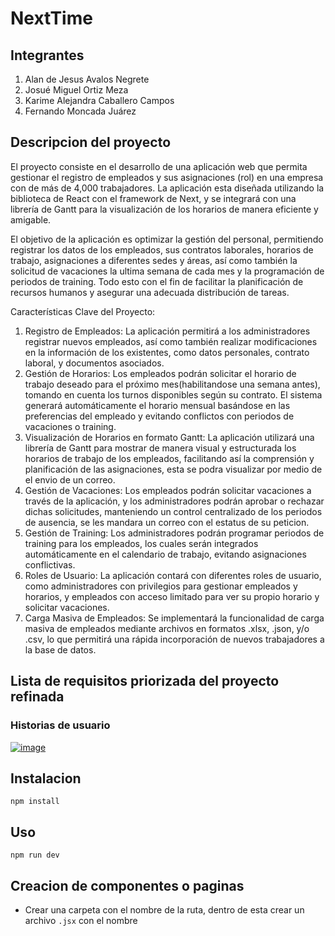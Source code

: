 # NextTime

## Integrantes
1. Alan de Jesus Avalos Negrete
2. Josué Miguel Ortiz Meza
3. Karime Alejandra Caballero Campos
4. Fernando Moncada Juárez


## Descripcion del proyecto 
El proyecto consiste en el desarrollo de una aplicación web que permita gestionar el registro de empleados y sus asignaciones (rol) en una empresa con de más de 4,000 trabajadores. La aplicación esta diseñada utilizando la biblioteca de React con el framework de Next, y se integrará con una librería de Gantt para la visualización de los horarios de manera eficiente y amigable.

El objetivo de la aplicación es optimizar la gestión del personal, permitiendo registrar los datos de los empleados, sus contratos laborales, horarios de trabajo, asignaciones a diferentes sedes y áreas, así como también la solicitud de vacaciones la ultima semana de cada mes y la programación de periodos de training. Todo esto con el fin de facilitar la planificación de recursos humanos y asegurar una adecuada distribución de tareas.

Características Clave del Proyecto:

1. Registro de Empleados: La aplicación permitirá a los administradores registrar nuevos empleados, así como también realizar modificaciones en la información de los existentes, como datos personales, contrato laboral, y documentos asociados.
2. Gestión de Horarios: Los empleados podrán solicitar el horario de trabajo deseado para el próximo mes(habilitandose una semana antes), tomando en cuenta los turnos disponibles según su contrato. El sistema generará automáticamente el horario mensual basándose en las preferencias del empleado y evitando conflictos con periodos de vacaciones o training.
3. Visualización de Horarios en formato Gantt: La aplicación utilizará una librería de Gantt para mostrar de manera visual y estructurada los horarios de trabajo de los empleados, facilitando así la comprensión y planificación de las asignaciones, esta se podra visualizar por medio de el envio de un correo.
4. Gestión de Vacaciones: Los empleados podrán solicitar vacaciones a través de la aplicación, y los administradores podrán aprobar o rechazar dichas solicitudes, manteniendo un control centralizado de los periodos de ausencia, se les mandara un correo con el estatus de su peticion.
5. Gestión de Training: Los administradores podrán programar periodos de training para los empleados, los cuales serán integrados automáticamente en el calendario de trabajo, evitando asignaciones conflictivas.
6. Roles de Usuario: La aplicación contará con diferentes roles de usuario, como administradores con privilegios para gestionar empleados y horarios, y empleados con acceso limitado para ver su propio horario y solicitar vacaciones.
7. Carga Masiva de Empleados: Se implementará la funcionalidad de carga masiva de empleados mediante archivos en formatos .xlsx, .json, y/o .csv, lo que permitirá una rápida incorporación de nuevos trabajadores a la base de datos.

## Lista de requisitos priorizada del proyecto refinada
### Historias de usuario

[![image](https://github.com/aalan-aavalos/next-time00/assets/137373510/73776d8a-e1b5-435d-a6c3-cb095630aaa2)](https://docs.google.com/document/d/1HPNxobW4rAUxpRBAwvDVttRNTLNKap02ttYNccn9-JQ/edit?usp=sharing)




## Instalacion
 `npm install`
## Uso
 `npm run dev`
 ## Creacion de componentes o paginas
 - Crear una carpeta con el nombre de la ruta, dentro de esta crear un archivo `.jsx` con el nombre
 
